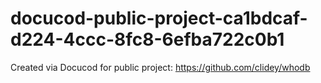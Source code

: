# docucod-public-project-ca1bdcaf-d224-4ccc-8fc8-6efba722c0b1
Created via Docucod for public project: https://github.com/clidey/whodb
